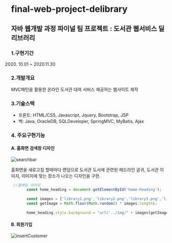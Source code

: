 # final-web-project-delibrary
## 자바 웹개발 과정 파이널 팀 프로젝트 : 도서관 웹서비스 딜리브러리

### 1.구현기간
2020. 10.01 ~ 2020.11.30

### 2.개발개요
MVC패턴을 활용한 온라인 도서관 대여 서비스 제공하는 웹사이트 제작 

### 3.기술스택
  - 프론트: HTML/CSS, Javascript, Jquery, Bootstrap, JSP
  - 백: Java, OracleDB, SQLDeveloper, SpringMVC, MyBatis, Ajax

### 4. 주요구현기능
  #### A. 홈화면 검색창 디자인
  ![searchbar](delibraryGIF/01.home.gif)
  
  홈화면을 새로고침 할때마다 랜덤으로 도서관 도서에 관련된 헤드라인 글귀, 
  도서관 이미지, 이미지에 맞는 장소가
  나오는 디자인을 구현.
  
  ```javascript 
   //홈헤딩 이미지
         const home_heading = document.getElementById('home-heading');
      
         const images = ['library1.png','library2.png','library3.png','library4.png','library5.png','library6.png','library7.png','library8.jpg'];
         const getImage = Math.floor(Math.random() * images.length);
         
         home_heading.style.background = "url('../img/" + images[getImage] + "')";
  ```
  
  
  
  #### B. 회원가입
  ![insertCustomer](delibraryGIF/02.join.gif)
  

   
  


